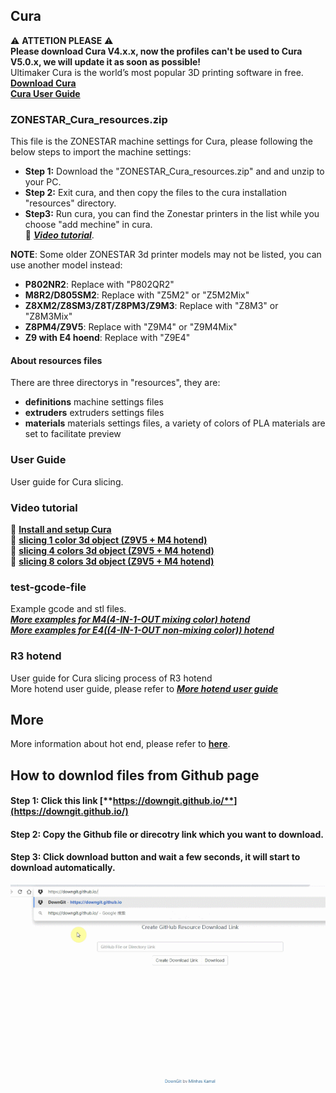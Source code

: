 ## Cura
:warning: **ATTETION PLEASE** :warning:  
**Please download Cura V4.x.x, now the profiles can't be used to Cura V5.0.x, we will update it as soon as possible!**  
Ultimaker Cura is the world’s most popular 3D printing software in free.   
[**Download Cura**](https://github.com/Ultimaker/Cura/releases)      
[**Cura User Guide**](https://support.ultimaker.com/hc/en-us/categories/360002327600-Software)   

### ZONESTAR\_Cura_resources.zip  
This file is the ZONESTAR machine settings for Cura, please following the below steps to import the machine settings:  
- **Step 1:** Download the "ZONESTAR_Cura_resources.zip" and and unzip to your PC.   
- **Step 2:** Exit cura, and then copy the files to the cura installation "resources" directory.  
- **Step3:** Run cura, you can find the Zonestar printers in the list while you choose "add mechine" in cura.     
:movie_camera: [***Video tutorial***](https://youtu.be/h2GynyUo7wQ).   

>        
**NOTE**: Some older ZONESTAR 3d printer models may not be listed, you can use another model instead:   
- **P802NR2**:  Replace with "P802QR2"  
- **M8R2/D805SM2**: Replace with "Z5M2" or "Z5M2Mix"     
- **Z8XM2/Z8SM3/Z8T/Z8PM3/Z9M3**: Replace with "Z8M3" or "Z8M3Mix"     
- **Z8PM4/Z9V5**: Replace with "Z9M4" or "Z9M4Mix"      
- **Z9 with E4 hoend**: Replace with "Z9E4"       

#### About resources files 
There are three directorys in "resources", they are:
- **definitions** machine settings files  
- **extruders**   extruders settings files  
- **materials**   materials settings files, a variety of colors of PLA materials are set to facilitate preview  

### User Guide
User guide for Cura slicing.  
  
### Video tutorial
:movie_camera: [**Install and setup Cura**](https://youtu.be/h2GynyUo7wQ)    
:movie_camera: [**slicing 1 color 3d object (Z9V5 + M4 hotend)**](https://youtu.be/UDgjGRFrELc)  
:movie_camera: [**slicing 4 colors 3d object (Z9V5 + M4 hotend)**](https://youtu.be/hP6Socp-Cz0)    
:movie_camera: [**slicing 8 colors 3d object (Z9V5 + M4 hotend)**](https://youtu.be/qQ6UnTysqK0)  

### test-gcode-file
Example gcode and stl files.  
[***More examples for M4(4-IN-1-OUT mixing color) hotend***](https://github.com/ZONESTAR3D/Upgrade-kit-guide/tree/main/HOTEND/M4%20%204-IN-1-OUT%20Mixing%20Color%20Hotend)  
[***More examples for E4((4-IN-1-OUT non-mixing color)) hotend***](https://github.com/ZONESTAR3D/Upgrade-kit-guide/tree/main/HOTEND/E4%204-IN-1-OUT%20Non-Mixing%20Color%20Hotend)  

### R3 hotend
User guide for Cura slicing process of R3 hotend   
More hotend user guide, please refer to [***More hotend user guide***](https://github.com/ZONESTAR3D/Upgrade-kit-guide/tree/main/HOTEND)  

## More 
More information about hot end, please refer to [**here**](https://github.com/ZONESTAR3D/Upgrade-kit-guide/tree/main/HOTEND).

## How to downlod files from Github page
#### Step 1: Click this link [**https://downgit.github.io/**](https://downgit.github.io/) 
#### Step 2: Copy the Github file or direcotry link which you want to download.
#### Step 3: Click download button and wait a few seconds, it will start to download automatically. 
![](https://github.com/ZONESTAR3D/Document-and-User-Guide/blob/master/download.gif)   